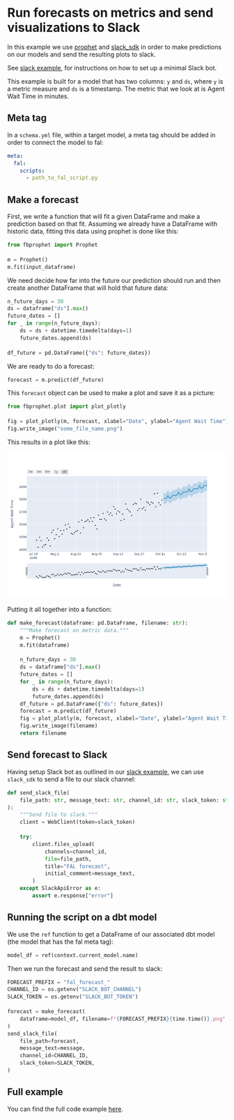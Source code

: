 # Run forecasts on metrics and send visualizations to Slack

In this example we use [prophet](https://facebook.github.io/prophet/) and [slack_sdk](https://slack.dev/python-slack-sdk/) in order to make predictions on our models and send the resulting plots to slack.

See [slack example](slack-example.md), for instructions on how to set up a minimal Slack bot.

This example is built for a model that has two columns: `y` and `ds`, where `y` is a metric measure and `ds` is a timestamp. The metric that we look at is Agent Wait Time in minutes.

## Meta tag

In a `schema.yml` file, within a target model, a meta tag should be added in order to connect the model to fal:

```yaml
meta:
  fal:
    scripts:
      - path_to_fal_script.py
```

## Make a forecast

First, we write a function that will fit a given DataFrame and make a prediction based on that fit. Assuming we already have a DataFrame with historic data, fitting this data using prophet is done like this:

```python
from fbprophet import Prophet

m = Prophet()
m.fit(input_dataframe)
```

We need decide how far into the future our prediction should run and then create another DataFrame that will hold that future data:

```python
n_future_days = 30
ds = dataframe["ds"].max()
future_dates = []
for _ in range(n_future_days):
    ds = ds + datetime.timedelta(days=1)
    future_dates.append(ds)

df_future = pd.DataFrame({"ds": future_dates})
```

We are ready to do a forecast:

```python
forecast = m.predict(df_future)
```

This `forecast` object can be used to make a plot and save it as a picture:

```python
from fbprophet.plot import plot_plotly

fig = plot_plotly(m, forecast, xlabel="Date", ylabel="Agent Wait Time")
fig.write_image("some_file_name.png")
```

This results in a plot like this:

![Forecast plot](fal_forecast_1636707573.278499.png)

Putting it all together into a function:

```python
def make_forecast(dataframe: pd.DataFrame, filename: str):
    """Make forecast on metric data."""
    m = Prophet()
    m.fit(dataframe)

    n_future_days = 30
    ds = dataframe["ds"].max()
    future_dates = []
    for _ in range(n_future_days):
        ds = ds + datetime.timedelta(days=1)
        future_dates.append(ds)
    df_future = pd.DataFrame({"ds": future_dates})
    forecast = m.predict(df_future)
    fig = plot_plotly(m, forecast, xlabel="Date", ylabel="Agent Wait Time")
    fig.write_image(filename)
    return filename
```

## Send forecast to Slack

Having setup Slack bot as outlined in our [slack example](slack_example.md), we can use `slack_sdk` to send a file to our slack channel:

```python
def send_slack_file(
    file_path: str, message_text: str, channel_id: str, slack_token: str
):
    """Send file to slack."""
    client = WebClient(token=slack_token)

    try:
        client.files_upload(
            channels=channel_id,
            file=file_path,
            title="FAL forecast",
            initial_comment=message_text,
        )
    except SlackApiError as e:
        assert e.response["error"]
```

## Running the script on a dbt model

We use the `ref` function to get a DataFrame of our associated dbt model (the model that has the fal meta tag):

```python
model_df = ref(context.current_model.name)
```

Then we run the forecast and send the result to slack:

```python
FORECAST_PREFIX = "fal_forecast_"
CHANNEL_ID = os.getenv("SLACK_BOT_CHANNEL")
SLACK_TOKEN = os.getenv("SLACK_BOT_TOKEN")

forecast = make_forecast(
    dataframe=model_df, filename=f"{FORECAST_PREFIX}{time.time()}.png"
)
send_slack_file(
    file_path=forecast,
    message_text=message,
    channel_id=CHANNEL_ID,
    slack_token=SLACK_TOKEN,
)
```

## Full example

You can find the full code example [here](https://github.com/fal-ai/fal_dbt_examples/blob/main/fal_scripts/forecast_slack.py).
